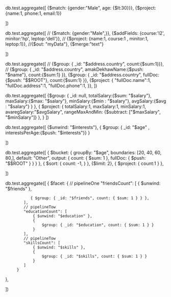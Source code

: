 db.test.aggregate([
    {$match: {gender:"Male", age: {$lt:30}}},
    {$project: {name:1, phone:1, email:1}}
   
   ]) 


db.test.aggregate([
    // {$match: {gender:"Male",}},
    {$addFields: {course:'l2', minitor:'hp', leptop:'dell'}},
    // {$project: {name:1,  course:1 , minitor:1, leptop:1}},
    //{$out: "myData"},
    {$merge:"text"}
   
   ])


   db.test.aggregate([
    // {$group: { _id: "$address.country", count:{$sum:1}}},
    // {$group: { _id: "$address.country", amakDekhawName:{$push: "$name"}, count:{$sum:1} }},
    {$group: { _id: "$address.country", fullDoc:{$push: "$$ROOT"}, count:{$sum:1} }},
    {$project: {
        "fullDoc.name":1,
        "fullDoc.address":1,
        "fullDoc.phone":1,
    }},
    ])





db.test.aggregate([
    {$group: { 
        _id: null, 
        totalSalary:{$sum: "$salary"},
        maxSalary:{$max: "$salary"},
        minSalary:{$min : "$salary"},
        avgSalary:{$avg : "$salary"}
        }
    },
    {
        $project: {
        totalSalary:1,
        maxSalary:1,
        minSalary:1,
        avaregSalary:"$avgSalary",
        rangeMaxAndMin: {$subtract: ["$maxSalary", "$minSalary"]}
        },
    }
    ])





   db.test.aggregate([
    {$unwind: "$interests"},
    {
    $group: { _id: "$age" , interestsPerAge:{$push: "$interests"}}
    }
   
   ])







db.test.aggregate([
    {
        $bucket: {
            groupBy: "$age",
            boundaries: [20, 40, 60, 80,],
            default: "Other",
            output: {
                count: { $sum: 1 },
                fullDoc: { $push: "$$ROOT" }
            }
        }
    },
    {
        $sort: {
            count: -1,
        }
    },
    {$limit: 2},
    {
        $project: {
                count:1
        }
    },


])








db.test.aggregate([
    {
        $facet: {
            // pipelineOne
            "friendsCount": [
               { $unwind: "$friends" },

               { $group: { _id: "$friends", count: { $sum: 1 } } },
            ],
            // pipelineTow
            "educationCount": [
                { $unwind: "$education" },
                {
                    $group: { _id: "$education", count: { $sum: 1 } }
                }
            ],
            // pipelineTow
            "skillsCount": [
                { $unwind: "$skills" },
                {
                    $group: { _id: "$skills", count: { $sum: 1 } }
                }
            ]
         }
   },


])